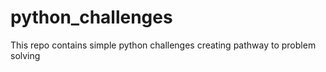 # python_challenges
This repo contains simple python challenges creating pathway to problem solving
